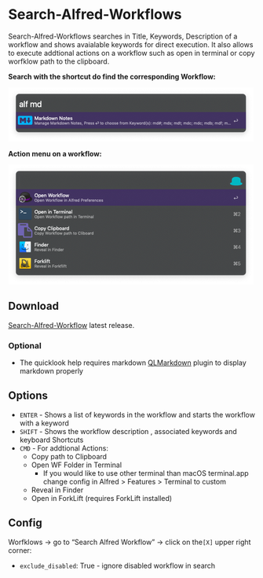 # Search-Alfred-Workflows

Search-Alfred-Workflows searches in Title, Keywords, Description of a workflow and shows avaialable keywords for direct execution. It also allows to execute addtional actions on a workflow such as open in terminal or copy worfklow path to the clipboard.

**Search with the shortcut do find the corresponding Workflow:**

![Screen Shot 2019-08-05 at 07.33.33](README.assets/alf.png)

**Action menu on a workflow:**

![Screen Shot 2019-08-05 at 07.33.42](README.assets/actions.png)

## Download

[Search-Alfred-Workflow](https://github.com/Acidham/search-alfred-workflows/releases/latest) latest release.

### Optional

* The quicklook help requires markdown [QLMarkdown](https://github.com/toland/qlmarkdown/issues) plugin to display markdown properly

## Options

* `ENTER` - Shows a list of keywords in the workflow and starts the workflow with a keyword
* `SHIFT` - Shows the workflow description , associated keywords and keyboard Shortcuts
* `CMD` - For addtional Actions:
  * Copy path to Clipboard
  * Open WF Folder in Terminal 
    * If you would like to use other terminal than macOS terminal.app change config in Alfred > Features > Terminal to custom
  * Reveal in Finder
  * Open in ForkLift (requires ForkLift installed)

## Config

Worfklows → go to “Search Alfred Workflow” → click on the`[X]` upper right corner: 

* `exclude_disabled`: True - ignore disabled workflow in search
